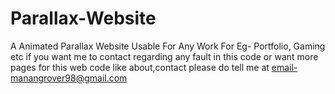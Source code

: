 # Parallax-Website
A Animated Parallax Website Usable For Any Work For Eg- Portfolio, Gaming etc 
if you want me to contact regarding any fault in this code or want more pages for this web code like about,contact 
please do tell me at email-manangrover98@gmail.com
